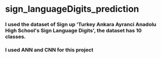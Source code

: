 # sign_languageDigits_prediction
### I used the dataset of Sign up 'Turkey Ankara Ayranci Anadolu High School's Sign Language Digits', the dataset has 10 classes.
### I used ANN and CNN for this project
